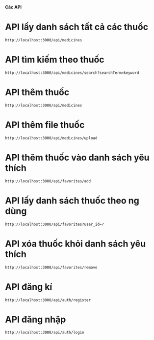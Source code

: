 **Các API**
# API lấy danh sách tất cả các thuốc
`http://localhost:3000/api/medicines` 
# API tìm kiếm theo thuốc 
`http://localhost:3000/api/medicines/search?searchTerm=keyword`
# API thêm thuốc
`http://localhost:3000/api/medicines` 
# API thêm file thuốc
`http://localhost:3000/api/medicines/upload`
# API thêm thuốc vào danh sách yêu thích 
`http://localhost:3000/api/favorites/add`
# API lấy danh sách thuốc theo ng dùng
`http://localhost:3000/api/favorites?user_id=?`
# API xóa thuốc khỏi danh sách yêu thích 
`http://localhost:3000/api/favorites/remove`
# API đăng kí 
`http://localhost:3000/api/auth/register`
# API đăng nhập
`http://localhost:3000/api/auth/login`